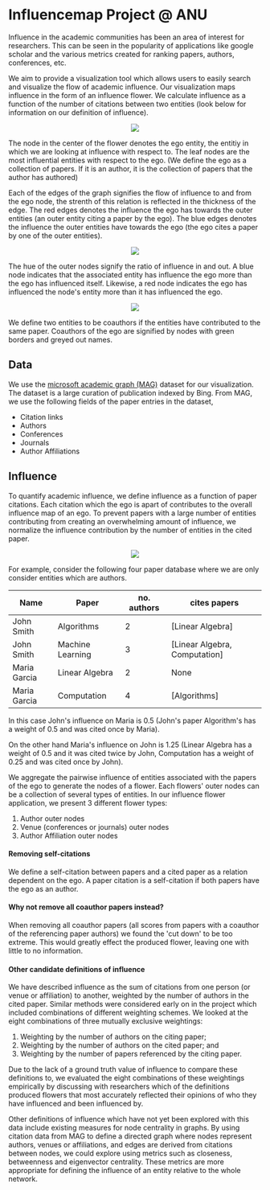 # Influencemap Project @ ANU

Influence in the academic communities has been an area of interest for researchers. This can be seen in the popularity of applications like google scholar and the various metrics created for ranking papers, authors, conferences, etc.

We aim to provide a visualization tool which allows users to easily search and visualize the flow of academic influence. Our visualization maps influence in the form of an influence flower. We calculate influence as a function of the number of citations between two entities (look below for information on our definition of influence).

<p align="center">
  <img src="https://github.com/csmetrics/influencemap/blob/master/assets/img/example_flower_1.png"/>
</p>

The node in the center of the flower denotes the ego entity, the entitiy in which we are looking at influence with respect to. The leaf nodes are the most influential entities with respect to the ego. (We define the ego as a collection of papers. If it is an author, it is the collection of papers that the author has authored)

Each of the edges of the graph signifies the flow of influence to and from the ego node, the strenth of this relation is reflected in the thickness of the edge. The red edges denotes the influence the ego has towards the outer entities (an outer entity citing a paper by the ego). The blue edges denotes the influence the outer entities have towards the ego (the ego cites a paper by one of the outer entities).

<p align="center">
  <img src="https://github.com/csmetrics/influencemap/blob/master/assets/img/influence_flow.svg"/>
</p>

The hue of the outer nodes signify the ratio of influence in and out. A blue node indicates that the associated entity has influence the ego more than the ego has influenced itself. Likewise, a red node indicates the ego has influenced the node's entity more than it has influenced the ego.

<p align="center">
  <img src="https://github.com/csmetrics/influencemap/blob/master/assets/img/gradiant_key.png"/>
</p>

We define two entities to be coauthors if the entities have contributed to the same paper. Coauthors of the ego are signified by nodes with green borders and greyed out names.

## Data

We use the [microsoft academic graph (MAG)](https://www.microsoft.com/en-us/research/project/microsoft-academic-graph/) dataset for our visualization. The dataset is a large curation of publication indexed by Bing. From MAG, we use the following fields of the paper entries in the dataset,

- Citation links
- Authors
- Conferences
- Journals
- Author Affiliations

## Influence

To quantify academic influence, we define influence as a function of paper citations. Each citation which the ego is apart of contributes to the overall influence map of an ego. To prevent papers with a large number of entities contributing from creating an overwhelming amount of influence, we normalize the influence contribution by the number of entities in the cited paper.

<p align="center">
  <img src="https://github.com/csmetrics/influencemap/blob/master/assets/img/influence_weight.png"/>
</p>

For example, consider the following four paper database where we are only consider entities which are authors.

| Name         | Paper            | no. authors | cites papers                     |
|--------------|------------------|-------------|----------------------------------|
| John Smith   | Algorithms       | 2           | [Linear Algebra]                 |
| John Smith   | Machine Learning | 3           | [Linear Algebra, Computation]    |
| Maria Garcia | Linear Algebra   | 2           | None                             |
| Maria Garcia | Computation      | 4           | [Algorithms]                     |

In this case John's influence on Maria is 0.5 (John's paper Algorithm's has a weight of 0.5 and was cited once by Maria). 

On the other hand Maria's influence on John is 1.25 (Linear Algebra has a weight of 0.5 and it was cited twice by John, Computation has a weight of 0.25 and was cited once by John).

We aggregate the pairwise influence of entities associated with the papers of the ego to generate the nodes of a flower. Each flowers' outer nodes can be a collection of several types of entities. In our influence flower application, we present 3 different flower types:

1. Author outer nodes
2. Venue (conferences or journals) outer nodes
3. Author Affiliation outer nodes

#### Removing self-citations

We define a self-citation between papers and a cited paper as a relation
dependent on the ego. A paper citation is a self-citation if both papers
have the ego as an author.

#### Why not remove all coauthor papers instead?
 
When removing all coauthor papers (all scores from papers with a coauthor of
the referencing paper authors) we found the 'cut down' to be too extreme. This
would greatly effect the produced flower, leaving one with little to no
information.

#### Other candidate definitions of influence 

We have described influence as the sum of citations from one person (or venue or affiliation) to another, weighted by the number of authors in the cited paper. Similar methods were considered early on in the project which included combinations of different weighting schemes. We looked at the eight combinations of three mutually exclusive weightings:

1. Weighting by the number of authors on the citing paper;
2. Weighting by the number of authors on the cited paper; and
3. Weighting by the number of papers referenced by the citing paper.

Due to the lack of a ground truth value of influence to compare these definitions to, we evaluated the eight combinations of these weightings empirically by discussing with researchers which of the definitions produced flowers that most accurately reflected their opinions of who they have influenced and been influenced by.

Other definitions of influence which have not yet been explored with this data include existing measures for node centrality in graphs. By using citation data from MAG to define a directed graph where nodes represent authors, venues or affiliations, and edges are derived from citations between nodes, we could explore using metrics such as closeness, betweenness and eigenvector centrality. These metrics are more appropriate for defining the influence of an entity relative to the whole network.

